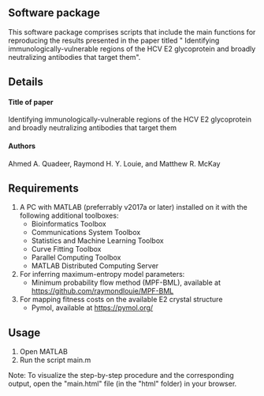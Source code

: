 ## Software package
This software package comprises scripts that include the main functions for reproducing the results presented in the paper titled " Identifying immunologically-vulnerable regions of the HCV E2 glycoprotein and broadly neutralizing antibodies that target them".


## Details
#### Title of paper
Identifying immunologically-vulnerable regions of the HCV E2 glycoprotein and broadly neutralizing antibodies that target them
#### Authors
Ahmed A. Quadeer, Raymond H. Y. Louie, and Matthew R. McKay

## Requirements
1.  A PC with MATLAB (preferrably v2017a or later) installed on it with the following additional toolboxes:
    * Bioinformatics Toolbox
    * Communications System Toolbox
    * Statistics and Machine Learning Toolbox
    * Curve Fitting Toolbox
    * Parallel Computing Toolbox
    * MATLAB Distributed Computing Server
 
2.  For inferring maximum-entropy model parameters:
    * Minimum probability flow method (MPF-BML), available at https://github.com/raymondlouie/MPF-BML 
 
3.  For mapping fitness costs on the available E2 crystal structure
    * Pymol, available at https://pymol.org/ 

## Usage

1.  Open MATLAB
2.  Run the script main.m 


Note: To visualize the step-by-step procedure and the corresponding output, open the "main.html" file (in the "html" folder) in your browser.
